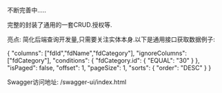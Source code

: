 不断完善中.....

完整的封装了通用的一套CRUD.授权等.

亮点: 简化后端查询开发量,只需要关注实体本身.以下是通用接口获取数据例子:

{
    "columns": ["fdId","fdName","fdCategory"],
    "ignoreColumns": ["fdCategory"],
    "conditions": {
        "fdCategory.id": {
            "EQUAL": "30"
        }
    },
    "isPaged": false,
    "offset": 1,
    "pageSize": 1,
    "sorts": {
        "order": "DESC"
    }
}

Swagger访问地址:
/swagger-ui/index.html
